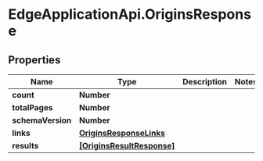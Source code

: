 # EdgeApplicationApi.OriginsResponse

## Properties

Name | Type | Description | Notes
------------ | ------------- | ------------- | -------------
**count** | **Number** |  | 
**totalPages** | **Number** |  | 
**schemaVersion** | **Number** |  | 
**links** | [**OriginsResponseLinks**](OriginsResponseLinks.md) |  | 
**results** | [**[OriginsResultResponse]**](OriginsResultResponse.md) |  | 


